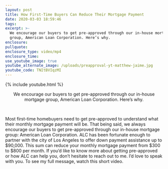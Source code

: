 ```yaml
---
layout: post
title: How First-Time Buyers Can Reduce Their Mortgage Payment
date: 2020-03-03 18:59:46
tags:
excerpt: >-
  We encourage our buyers to get pre-approved through our in-house mortgage
  group, American Loan Corporation. Here’s why.
enclosure:
pullquote:
enclosure_type: video/mp4
enclosure_time:
use_youtube_image: true
youtube_alternate_image: /uploads/preapproval-yt-matthew-jaime.jpg
youtube_code: TNItBVIqzMI
---
```


{% include youtube.html %}

<center>We encourage our buyers to get pre-approved through our in-house mortgage group, American Loan Corporation. Here&rsquo;s why.</center>

&nbsp;

Most first-time homebuyers need to get pre-approved to understand what their monthly mortgage payment will be. That being said, we always encourage our buyers to get pre-approved through our in-house mortgage group: American Loan Corporation. ALC has been fortunate enough to partner with the city of Los Angeles to offer down payment assistance up to $90,000. This sum can reduce your monthly mortgage payment from $300 to $800 per month. If you’d like to know more about getting pre-approved or how ALC can help you, don’t hesitate to reach out to me. I’d love to speak with you. To see my full message, watch this short video.